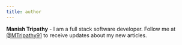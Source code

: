 ```yaml
---
title: author
---
```


**Manish Tripathy** - I am a full stack software developer. Follow me at [@MTripathy91](https://twitter.com/mtripathy91) to receive updates about my new articles.
